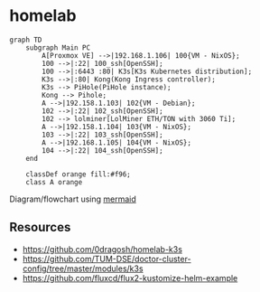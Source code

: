 # homelab

```mermaid
graph TD
	subgraph Main PC
		A[Proxmox VE] -->|192.168.1.106| 100{VM - NixOS};
		100 -->|:22| 100_ssh[OpenSSH];
		100 -->|:6443 :80| K3s[K3s Kubernetes distribution];
		K3s -->|:80| Kong(Kong Ingress controller);
		K3s --> PiHole(PiHole instance);
		Kong --> Pihole;
		A -->|192.158.1.103| 102{VM - Debian};
		102 -->|:22| 102_ssh[OpenSSH];
		102 --> lolminer[LolMiner ETH/TON with 3060 Ti];
		A -->|192.158.1.104| 103{VM - NixOS};
		103 -->|:22| 103_ssh[OpenSSH];
		A -->|192.168.1.105| 104{VM - NixOS};
		104 -->|:22| 104_ssh[OpenSSH];
	end
	
	classDef orange fill:#f96;
	class A orange
```

Diagram/flowchart using [mermaid](https://github.com/mermaid-js/mermaid)

## Resources

- https://github.com/0dragosh/homelab-k3s
- https://github.com/TUM-DSE/doctor-cluster-config/tree/master/modules/k3s
- https://github.com/fluxcd/flux2-kustomize-helm-example
